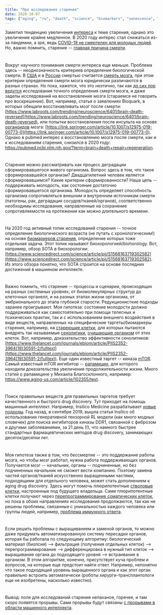```yaml
---
title: "Про исследования старения"
date: 2020-10-07
tags: ["aging", "ru", "death", "science", "biomarkers", "senescence", "drug-discovery" ]
---
```


Заметил тенденцию увеличения [интереса](https://trends.google.com/trends/explore?date=all&q=%2Fm%2F012pdz) к теме старения, однако это увеличение крайне медленное. В 2020 году интерес стал снижаться из-за пандемии, а зря, ведь [COVID-19 не смертелен для молодых людей](https://www.aging-us.com/article/103493/text). Но, важно помнить, старение -- [главная причина смерти](https://www.cell.com/action/showPdf?pii=S0092-8674%2814%2901366-X). 

#

Вокруг научного понимания смерти интереса еще меньше. Проблема здесь -- неоднозначность критериев определения биологической смерти. В [США](https://en.wikipedia.org/wiki/Uniform_Determination_of_Death_Act) и в [России](https://www.cell.com/action/showPdf?pii=S0092-8674%2814%2901366-X) смертью считается [смерть мозга](https://en.wikipedia.org/wiki/Brain_death), при этом критерии определения смерти мозга юридически различаются в разных странах. Но пока, кажется, что это неэтично, так как [до сих пор ведутся](https://pubmed.ncbi.nlm.nih.gov/?term=brain+death) исследования точного определения смерти мозга, и даже заделы исследований на восстановление мозга (стараемся не говорить про воскрешение). Вот, например, статья о заявлениях Bioquark, в которых обещали восстанавливать мозг после смерти: [https://www.labroots.com/trending/neuroscience/6401/brain-death-reversed](https://www.labroots.com/trending/neuroscience/6401/brain-death-reversed), или попытки восстановления после инсульта на основе [органоидов](https://en.wikipedia.org/wiki/Organoid) мозга: [https://link.springer.com/article/10.1007/s12975-019-00773-0](https://link.springer.com/article/10.1007/s12975-019-00773-0). Однако в pubmed интерес к восстановлению мозга после смерти, как и к исследованиям старения, снизился в 2020 году: https://pubmed.ncbi.nlm.nih.gov/?term=brain+death+repair+regeneration.

#

Старение можно рассматривать как процесс деградации сформировавшегося живого организма. Вопрос здесь в том, что такое сформировавшейся организм? Двадцатилетний человек является сформировавшимся? Какие критерии сформированности? Наша цель -- поддерживать молодость, как состояние достаточно сформировавшегося организма. Молодость определяет способность организма сопротивляться внешним и внутренним источникам смерти (патогены, рак, деградация сосудов/тканей/органов), соответственно необходимы исследования, направленные на сохранение сопротивляемости на протяжении как можно длительного времени.

#

На 2020 год активный топик исследований старения -- точное определение биологического возраста (не путать с хронологическим!) на основе [биомаркеров старения](https://en.wikipedia.org/wiki/Biomarkers_of_aging), определение которых тоже отдельная задача. Этот топик называют биохорологией/biohorology. Вот, например, обзор SOTA в биохорологии: [https://www.sciencedirect.com/science/article/pii/S1568163719302582](https://www.sciencedirect.com/science/article/pii/S1568163719302582). Из этого обзора понятно, что SOTA строится на основе последних достижений в машинном интеллекте.

#

Важно помнить, что старение -- процессы и сценарии, происходящих на разных системных уровнях, от биомолекулярных структур до клеточных органелл, и на разных этапах жизни организма, от эмбрионального до этапа глубокой старости. Редукционисткие подходы заранее проигрывают. Моя гипотеза: состояние молодости должно поддерживаться как самостоятельно при помощи телесных и психических практик, так и с использованием внешнего воздействия в виде веществ, направленных на специфические таргеты/биомаркеры старения, например, на [стареющие клетки](https://en.wikipedia.org/wiki/Cellular_senescence), для которых пытаются внедрять так называемые [сенолитики](https://en.wikipedia.org/wiki/Senolytic), [очищающие организм](https://www.longecity.org/forum/topic/109156-paywalled-reducing-senescent-cell-burden-in-aging-and-disease/) от этих клеток. Вот, например, доказательство эффективности сенолитиков: [https://www.thelancet.com/journals/ebiom/article/PIIS2352-3964(19)30591-2/fulltext](https://www.thelancet.com/journals/ebiom/article/PIIS2352-3964(19)30591-2/fulltext). Еще один известный таргет -- киназа [mTOR](https://en.wikipedia.org/wiki/MTOR). Самый известный mTOR ингибитор -- [рапамицин](https://en.wikipedia.org/wiki/Sirolimus), для которого находили доказательства увеличения продолжительности жизни. Много статей о рапамицине  у Михаила Благосклонного, например: https://www.aging-us.com/article/102355/text.

#

Поиск правильных веществ для правильных таргетов требует качественного и быстрого drug discovery. Тут приходит на помощь машинный интеллект. Например, Insilico Medicine разрабатывает [новые подходы](https://insilico.com/publications). Год назад, в сентябре 2019, вышла статья Insilico об использовании генеративной тензорной RL модели (как много модных словечек) для поиска ингибиторов киназы DDR1, связанной с фиброзом и другими заболеваниями, за 21 день (!), что намного быстрее стандартных фармацевтических методов drug discovery, занимающих десяток/десятки лет. 

#

Моя гипотеза также в том, что бессмертие -- это поддержание работы мозга, но чтобы мозг работал, нужна работа поддерживающих органов. Получается мозг -- начальник, органы -- подчиненные, но без подчиненных начальник не сможет вести компанию. Поэтому замена частей органов/тканей искусственно выращенными частями, подходящими для отдельного человека, может стать дополнением к aging drug discovery. Здесь могут помочь плюрипотентные [стволовые клетки](https://en.wikipedia.org/wiki/Stem_cell), настроенные под будущего владельца. Сами плюрипотентные клетки получают через [перепрограммирование соматических клеток](https://en.wikipedia.org/wiki/Induced_stem_cells), но пока в обоих направлениях исследования продолжаются, так как не решены проблемы, связанные с уникальностью каждого человека или группы людей, например, [проблема иммунного ответа](https://en.wikipedia.org/wiki/Immunosuppression).

#

Если решить проблемы с выращиванием и заменой органов, то можно даже придумать автоматизированную систему пересадки органов, которая бы работала по следующему алгоритму: биологический материал (биопсия) --> фильтрация (получения отдельных клеток) --> перепрограммирование --> дифференцировка в нужный тип клеток --> выращивание органа до подходящего уровня --> встраивание в организм. В этом алгоритме, конечно, присутствует куча проблем и вопросов, на которые еще предстоит найти ответ. Например, непонятно что такое подходящий уровень выращенного органа и как этот орган правильно встроить автоматически (роботы хирурги-трансплантологи еще не изобретены, насколько известно). 

#

Вывод: поле для исследований старения непаханое, горячее, и там скоро появятся прорывы. Сами прорывы будут связаны  [с прорывами в области машинного интеллекта](https://ailev.livejournal.com/1540648.html).


